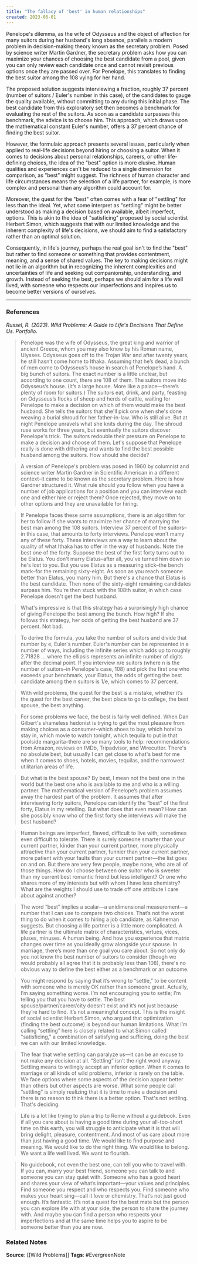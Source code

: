 ```yaml
---
title: "The fallacy of 'best' in human relationships"
created: 2023-06-01
---
```


Penelope's dilemma, as the wife of Odysseus and the object of affection for many suitors during her husband's long absence, parallels a modern problem in decision-making theory known as the secretary problem. Posed by science writer Martin Gardner, the secretary problem asks how you can maximize your chances of choosing the best candidate from a pool, given you can only review each candidate once and cannot revisit previous options once they are passed over. For Penelope, this translates to finding the best suitor among the 108 vying for her hand.

The proposed solution suggests interviewing a fraction, roughly 37 percent (number of suitors / Euler's number in this case), of the candidates to gauge the quality available, without committing to any during this initial phase. The best candidate from this exploratory set then becomes a benchmark for evaluating the rest of the suitors. As soon as a candidate surpasses this benchmark, the advice is to choose him. This approach, which draws upon the mathematical constant Euler's number, offers a 37 percent chance of finding the best suitor.

However, the formulaic approach presents several issues, particularly when applied to real-life decisions beyond hiring or choosing a suitor. When it comes to decisions about personal relationships, careers, or other life-defining choices, the idea of the "best" option is more elusive. Human qualities and experiences can't be reduced to a single dimension for comparison, as "best" might suggest. The richness of human character and life circumstances means the selection of a life partner, for example, is more complex and personal than any algorithm could account for.

Moreover, the quest for the "best" often comes with a fear of "settling" for less than the ideal. Yet, what some interpret as "settling" might be better understood as making a decision based on available, albeit imperfect, options. This is akin to the idea of "satisficing" proposed by social scientist Herbert Simon, which suggests that with our limited knowledge and the inherent complexity of life's decisions, we should aim to find a satisfactory rather than an optimal solution.

Consequently, in life's journey, perhaps the real goal isn't to find the "best" but rather to find someone or something that provides contentment, meaning, and a sense of shared values. The key to making decisions might not lie in an algorithm but in recognizing the inherent complexities and uncertainties of life and seeking out companionship, understanding, and growth. Instead of seeking the best, perhaps we should aim for a life well lived, with someone who respects our imperfections and inspires us to become better versions of ourselves.

--- 
### References

*Russel, R. (2023). Wild Problems: A Guide to Life's Decisions That Define Us. Portfolio.*

> Penelope was the wife of Odysseus, the great king and warrior of ancient Greece, whom you may also know by his Roman name, Ulysses. Odysseus goes off to the Trojan War and after twenty years, he still hasn’t come home to Ithaka. Assuming that he’s dead, a bunch of men come to Odysseus’s house in search of Penelope’s hand. A big bunch of suitors. The exact number is a little unclear, but according to one count, there are 108 of them. The suitors move into Odysseus’s house. (It’s a large house. More like a palace—there’s plenty of room for suitors.) The suitors eat, drink, and party, feasting on Odysseus’s flocks of sheep and herds of cattle, waiting for Penelope to make a decision on which of them would make the best husband. She tells the suitors that she'll pick one when she's done weaving a burial shroud for her father-in-law. Who is still alive. But at night Penelope unravels what she knits during the day. The shroud ruse works for three years, but eventually the suitors discover Penelope's trick. The suitors redouble their pressure on Penelope to make a decision and choose of them. Let's suppose that Penelope really is done with dithering and wants to find the best possible husband among the suitors. How should she decide?

> A version of Penelope's problem was posed in 1960 by columnist and science writer Martin Gardner in Scientific American in a different context–it came to be known as the secretary problem. Here is how Gardner structured it. What rule should you follow when you have a number of job applications for a position and you can interview each one and either hire or reject them? Once rejected, they move on to other options and they are unavailable for hiring. 

 > If Penelope faces these same assumptions, there is an algorithm for her to follow if she wants to maximize her chance of marrying the best man among the 108 suitors. Interview 37 percent of the suitors–in this case, that amounts to forty interviews. Penelope won't marry any of these forty. These interviews are a way to learn about the quality of what Ithaka has to offer in the way of husbands. Note the best one of the forty. Suppose the best of the first forty turns out to be Elatus. You don't marry Elatus–after all, you've turned him down so he's lost to you. But you use Elatus as a measuring stick–the bench mark–for the remaining sixty-eight. As soon as you reach someone better than Elatus, you marry him. But there's a chance that Elatus is the best candidate. Then none of the sixty-eight remaining candidates surpass him. You're then stuck with the 108th suitor, in which case Penelope doesn't get the best husband. 
 
> What's impressive is that this strategy has a surprisingly high chance of giving Penelope the best among the bunch. How high? If she follows this strategy, her odds of getting the best husband are 37 percent. Not bad. 

> To derive the formula, you take the number of suitors and divide that number by e, Euler's number. Euler's number can be represented in a number of ways, including the infinite series which adds up to roughly 2.71828 ... where the ellipsis represents an infinite number of digits after the decimal point. If you interview n/e suitors (where n is the number of suitors–in Penelope's case, 108) and pick the first one who exceeds your benchmark, your Elatus, the odds of getting the best candidate among the n suitors is 1/e, which comes to 37 percent.

> With wild problems, the quest for the best is a mistake, whether it’s the quest for the best career, the best place to go to college, the best spouse, the best anything.

>  For some problems we face, the best is fairly well defined. When Dan Gilbert's shameless hedonist is trying to get the most pleasure from making choices as a consumer–which shoes to buy, which hotel to stay in, which movie to watch tonight, which tequila to put in that poolside margarita–there are so many tools to help: recommendations from Amazon, reviews on IMDb, Tripadvisor, and Wirecutter. There's no absolute best, but usually I can get close to what's best for me when it comes to shoes, hotels, movies, tequilas, and the narrowest utilitarian areas of life. 

>  But what is the best spouse? By best, I mean not the best one in the world but the best one who is available to me and who is a willing partner. The mathematical version of Penelope’s problem assumes away the hardest part of the problem. It assumes that after interviewing forty suitors, Penelope can identify the “best” of the first forty, Elatus in my retelling. But what does that even mean? How can she possibly know who of the first forty she interviews will make the best husband?

>  Human beings are imperfect, flawed, difficult to live with, sometimes even difficult to tolerate. There is surely someone smarter than your current partner, kinder than your current partner, more physically attractive than your current partner, funnier than your current partner, more patient with your faults than your current partner—the list goes on and on. But there are very few people, maybe none, who are all of those things. How do I choose between one suitor who is sweeter than my current best romantic friend but less intelligent? Or one who shares more of my interests but with whom I have less chemistry? What are the weights I should use to trade off one attribute I care about against another? 

>  The word “best” implies a scalar—a unidimensional measurement—a number that I can use to compare two choices. That’s not the worst thing to do when it comes to hiring a job candidate, as Kahneman suggests. But choosing a life partner is a little more complicated. A life partner is the ultimate matrix of characteristics, virtues, vices, pluses, minuses. A human being. And how you experience that matrix changes over time as you ideally grow alongside your spouse. In marriage, there’s more than one goal you care about. So not only do you not know the best number of suitors to consider (though we would probably all agree that it is probably less than 108), there's no obvious way to define the best either as a benchmark or an outcome.

> You might respond by saying that it’s wrong to “settle,” to be content with someone who is merely OK rather than someone great. Actually, I’m saying something worse. I’m not encouraging you to settle; I’m telling you that you have to settle. The best spouse/partner/career/city doesn’t exist and it’s not just because they’re hard to find. It’s not a meaningful concept. This is the insight of social scientist Herbert Simon, who argued that optimization (finding the best outcome) is beyond our human limitations. What I’m calling “settling” here is closely related to what Simon called "satisficing," a combination of satisfying and sufficing, doing the best we can with our limited knowledge.

> The fear that we’re settling can paralyze us—it can be an excuse to not make any decision at all. “Settling” isn’t the right word anyway. Settling means to willingly accept an inferior option. When it comes to marriage or all kinds of wild problems, inferior is rarely on the table. We face options where some aspects of the decision appear better than others but other aspects are worse. What some people call “settling” is simply realizing that it is time to make a decision and there is no reason to think there is a better option. That's not settling. That's deciding.

> Life is a lot like trying to plan a trip to Rome without a guidebook. Even if all you care about is having a good time during your all-too-short time on this earth, you will struggle to anticipate what it is that will bring delight, pleasure, contentment. And most of us care about more than just having a good time. We would like to find purpose and meaning. We would like to do the right thing. We would like to belong. We want a life well lived. We want to flourish.

> No guidebook, not even the best one, can tell you who to travel with. If you can, marry your best friend, someone you can talk to and someone you can stay quiet with. Someone who has a good heart and shares your view of what’s important—your values and principles. Find someone you respect and who respects you. Find someone who makes your heart sing—call it love or chemistry. That’s not just good enough. It’s fantastic. It’s not a quest for the best mate but the person you can explore life with at your side, the person to share the journey with. And maybe you can find a person who respects your imperfections and at the same time helps you to aspire to be someone better than you are now. 

### Related Notes
**Source**: [[Wild Problems]]
**Tags**: #EvergreenNote
